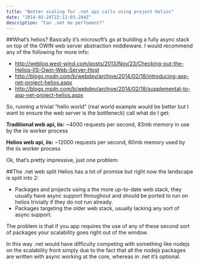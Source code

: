 ```yaml
---
title: "Better scaling for .net api calls using project helios"
date: "2014-02-24T22:12:03.284Z"
description: "Can .net be perfomant?"
---
```


##What’s helios?
Basically it’s microsoft’s go at building a fully async stack on top of the OWIN web server abstraction middleware. I would recommend any of the following
for more info:

- http://weblog.west-wind.com/posts/2013/Nov/23/Checking-out-the-Helios-IIS-Owin-Web-Server-Host
- http://blogs.msdn.com/b/webdev/archive/2014/02/18/introducing-asp-net-project-helios.aspx
- http://blogs.msdn.com/b/webdev/archive/2014/02/18/supplemental-to-asp-net-project-helios.aspx

So, running a trivial “hello world” (real world example would be better but I want to ensure the web server is the bottleneck) call what do I get:

**Traditional web api, iis:**
~4000 requests per second, 83mb memory in use by the iis worker process

**Helios web api, iis:**
~12000 requests per second, 60mb memory used by the iis worker process

Ok, that’s pretty impressive, just one problem:

##The .net web split
Helios has a lot of promise but right now the landscape is split into 2:

- Packages and projects using a the more up-to-date web stack, they usually have async support throughout and should be ported to run on helios trivially if they do not run already.
- Packages targeting the older web stack, usually lacking any sort of async support.

The problem is that if you app requires the use of any of these second sort of packages your scalability goes right out of the window.

In this way .net would have difficulty competing with something like nodejs on the scalability front simply due to the fact that all the nodejs packages are written with async working at the core, whereas in .net it’s optional.
